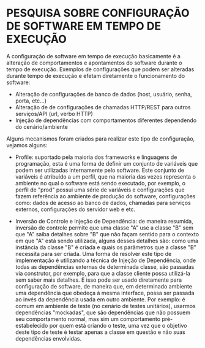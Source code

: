 # PESQUISA SOBRE CONFIGURAÇÃO DE SOFTWARE EM TEMPO DE EXECUÇÃO

A configuração de software em tempo de execução basicamente é a alteração de comportamentos e apontamentos do software durante o tempo de execução. Exemplos de configurações que podem ser alteradas durante tempo de execução e efetam diretamente o funcionamento do software:

- Alteração de configurações de banco de dados (host, usuário, senha, porta, etc...)
- Alteração de de configurações de chamadas HTTP/REST para outros serviços/API (url, verbo HTTP)
- Injeção de dependências com comportamentos diferentes dependendo do cenário/ambiente

Alguns mecanismos foram criados para realizar este tipo de configuração, vejamos alguns:

- Profile: suportado pela maioria dos frameworks e linguagens de programação, esta é uma forma de definir um conjunto de variáveis que podem ser utilizadas internamente pelo software. Este conjunto de variáveis é atribuído a um perfil, que na maioria das vezes representa o ambiente no qual o software está sendo executado, por exemplo, o perfil de "prod" possui uma série de variáveis e configurações que fazem referência ao ambiente de produção do software, configurações como: dados de acesso ao banco de dados, chamadas para serviços externos, configurações do servidor web e etc.

- Inversão de Controle e Injeção de Dependência: de maneira resumida, inversão de controle permite que uma classe "A" use a classe "B" sem que "A" saiba detalhes sobre "B" que não façam sentido para o contexto em que "A" está sendo utilizada, alguns desses detalhes são: como uma instância da classe "B" é criada e quais os parâmetros que a classe "B" necessita para ser criada. Uma forma de resolver este tipo de implementação é utilizando a técnica de Injeção de Dependência, onde todas as dependências externas de determinada classe, são passadas via construtor, por exemplo, para que a classe cliente possa utilizá-la sem saber mais detalhes. E isso pode ser usado diretamente para configuração de software, de maneira que, em determinado ambiente uma dependência que obedeça à mesma interface, possa ser passada ao invés da dependência usada em outro ambiente. Por exemplo: é comum em ambiente de teste (no cenário de testes unitários), usarmos dependências "mockadas", que são dependências que não possuem seu comportamento normal, mas sim um comportamento pré-estabelecido por quem está criando o teste, uma vez que o objetivo deste tipo de teste é testar apenas a classe em questão e não suas dependências envolvidas.

